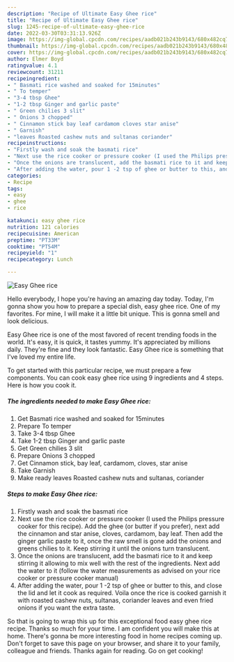 ```yaml
---
description: "Recipe of Ultimate Easy Ghee rice"
title: "Recipe of Ultimate Easy Ghee rice"
slug: 1245-recipe-of-ultimate-easy-ghee-rice
date: 2022-03-30T03:31:13.926Z
image: https://img-global.cpcdn.com/recipes/aadb021b243b9143/680x482cq70/easy-ghee-rice-recipe-main-photo.jpg
thumbnail: https://img-global.cpcdn.com/recipes/aadb021b243b9143/680x482cq70/easy-ghee-rice-recipe-main-photo.jpg
cover: https://img-global.cpcdn.com/recipes/aadb021b243b9143/680x482cq70/easy-ghee-rice-recipe-main-photo.jpg
author: Elmer Boyd
ratingvalue: 4.1
reviewcount: 31211
recipeingredient:
- " Basmati rice washed and soaked for 15minutes"
- " To temper"
- "3-4 tbsp Ghee"
- "1-2 tbsp Ginger and garlic paste"
- " Green chilies 3 slit"
- " Onions 3 chopped"
- " Cinnamon stick bay leaf cardamom cloves star anise"
- " Garnish"
- "leaves Roasted cashew nuts and sultanas coriander"
recipeinstructions:
- "Firstly wash and soak the basmati rice"
- "Next use the rice cooker or pressure cooker (I used the Philips pressure cooker for this recipe). Add the ghee (or butter if you prefer), next add the cinnamon and star anise, cloves, cardamom, bay leaf. Then add the ginger garlic paste to it, once the raw smell is gone add the onions and greens chilies to it. Keep stirring it until the onions turn translucent."
- "Once the onions are translucent, add the basmati rice to it and keep stirring it allowing to mix well with the rest of the ingredients. Next add the water to it (follow the water measurements as advised on your rice cooker or pressure cooker manual)"
- "After adding the water, pour 1 -2 tsp of ghee or butter to this, and close the lid and let it cook as required. Voila once the rice is cooked garnish it with roasted cashew nuts, sultanas, coriander leaves and even fried onions if you want the extra taste."
categories:
- Recipe
tags:
- easy
- ghee
- rice

katakunci: easy ghee rice 
nutrition: 121 calories
recipecuisine: American
preptime: "PT33M"
cooktime: "PT54M"
recipeyield: "1"
recipecategory: Lunch

---
```



![Easy Ghee rice](https://img-global.cpcdn.com/recipes/aadb021b243b9143/680x482cq70/easy-ghee-rice-recipe-main-photo.jpg)

Hello everybody, I hope you're having an amazing day today. Today, I'm gonna show you how to prepare a special dish, easy ghee rice. One of my favorites. For mine, I will make it a little bit unique. This is gonna smell and look delicious.

Easy Ghee rice is one of the most favored of recent trending foods in the world. It's easy, it is quick, it tastes yummy. It's appreciated by millions daily. They're fine and they look fantastic. Easy Ghee rice is something that I've loved my entire life.




To get started with this particular recipe, we must prepare a few components. You can cook easy ghee rice using 9 ingredients and 4 steps. Here is how you cook it.

<!--inarticleads1-->

##### The ingredients needed to make Easy Ghee rice:

1. Get  Basmati rice washed and soaked for 15minutes
1. Prepare  To temper
1. Take 3-4 tbsp Ghee
1. Take 1-2 tbsp Ginger and garlic paste
1. Get  Green chilies 3 slit
1. Prepare  Onions 3 chopped
1. Get  Cinnamon stick, bay leaf, cardamom, cloves, star anise
1. Take  Garnish
1. Make ready leaves Roasted cashew nuts and sultanas, coriander




<!--inarticleads2-->

##### Steps to make Easy Ghee rice:

1. Firstly wash and soak the basmati rice
1. Next use the rice cooker or pressure cooker (I used the Philips pressure cooker for this recipe). Add the ghee (or butter if you prefer), next add the cinnamon and star anise, cloves, cardamom, bay leaf. Then add the ginger garlic paste to it, once the raw smell is gone add the onions and greens chilies to it. Keep stirring it until the onions turn translucent.
1. Once the onions are translucent, add the basmati rice to it and keep stirring it allowing to mix well with the rest of the ingredients. Next add the water to it (follow the water measurements as advised on your rice cooker or pressure cooker manual)
1. After adding the water, pour 1 -2 tsp of ghee or butter to this, and close the lid and let it cook as required. Voila once the rice is cooked garnish it with roasted cashew nuts, sultanas, coriander leaves and even fried onions if you want the extra taste.




So that is going to wrap this up for this exceptional food easy ghee rice recipe. Thanks so much for your time. I am confident you will make this at home. There's gonna be more interesting food in home recipes coming up. Don't forget to save this page on your browser, and share it to your family, colleague and friends. Thanks again for reading. Go on get cooking!
